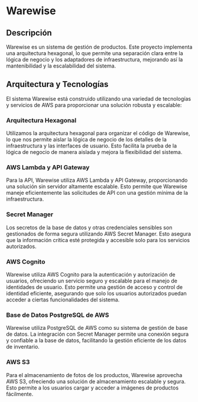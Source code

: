 # Warewise

## Descripción
Warewise es un sistema de gestión de  productos. Este proyecto implementa una arquitectura hexagonal, lo que permite una separación clara entre la lógica de negocio y los adaptadores de infraestructura, mejorando así la mantenibilidad y la escalabilidad del sistema.

## Arquitectura y Tecnologías
El sistema Warewise está construido utilizando una variedad de tecnologías y servicios de AWS para proporcionar una solución robusta y escalable:

### Arquitectura Hexagonal
Utilizamos la arquitectura hexagonal para organizar el código de Warewise, lo que nos permite aislar la lógica de negocio de los detalles de la infraestructura y las interfaces de usuario. Esto facilita la prueba de la lógica de negocio de manera aislada y mejora la flexibilidad del sistema.

### AWS Lambda y API Gateway
Para la API, Warewise utiliza AWS Lambda y API Gateway, proporcionando una solución sin servidor altamente escalable. Esto permite que Warewise maneje eficientemente las solicitudes de API con una gestión mínima de la infraestructura.

### Secret Manager
Los secretos de la base de datos y otras credenciales sensibles son gestionados de forma segura utilizando AWS Secret Manager. Esto asegura que la información crítica esté protegida y accesible solo para los servicios autorizados.

### AWS Cognito
Warewise utiliza AWS Cognito para la autenticación y autorización de usuarios, ofreciendo un servicio seguro y escalable para el manejo de identidades de usuario. Esto permite una gestión de acceso y control de identidad eficiente, asegurando que solo los usuarios autorizados puedan acceder a ciertas funcionalidades del sistema.

### Base de Datos PostgreSQL de AWS
Warewise utiliza PostgreSQL de AWS como su sistema de gestión de base de datos. La integración con Secret Manager permite una conexión segura y confiable a la base de datos, facilitando la gestión eficiente de los datos de inventario.

### AWS S3
Para el almacenamiento de fotos de los productos, Warewise aprovecha AWS S3, ofreciendo una solución de almacenamiento escalable y segura. Esto permite a los usuarios cargar y acceder a imágenes de productos fácilmente.


